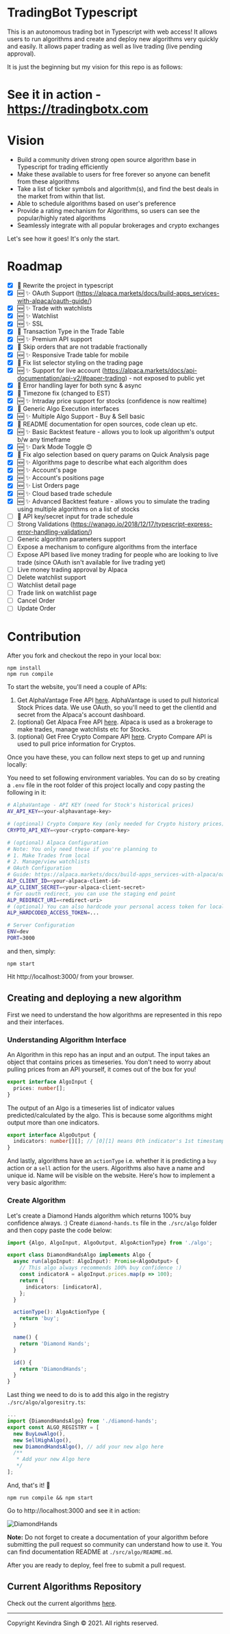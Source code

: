 # TradingBot Typescript 

This is an autonomous trading bot in Typescript with web access! It allows users to run algorithms and create and deploy new algorithms very quickly and easily. It allows paper trading as well as live trading (live pending approval).

It is just the beginning but my vision for this repo is as follows:

# See it in action - https://tradingbotx.com

# Vision

- Build a community driven strong open source algorithm base in Typescript for trading efficiently
- Make these available to users for free forever so anyone can benefit from these algorithms
- Take a list of ticker symbols and algorithm(s), and find the best deals in the market from within that list.
- Able to schedule algorithms based on user's preference
- Provide a rating mechanism for Algorithms, so users can see the popular/highly rated algorithms
- Seamlessly integrate with all popular brokerages and crypto exchanges

Let's see how it goes! It's only the start.

# Roadmap

- [x] 🧹 Rewrite the project in typescript
- [x] 🆕 ✨ OAuth Support (https://alpaca.markets/docs/build-apps_services-with-alpaca/oauth-guide/)
- [x] 🆕 ✨ Trade with watchlists
- [x] 🆕 ✨ Watchlist
- [x] 🆕 ✨ SSL
- [x] 🧹 Transaction Type in the Trade Table
- [x] 🆕 ✨ Premium API support
- [x] 🧹 Skip orders that are not tradable fractionally
- [x] 🆕 ✨ Responsive Trade table for mobile
- [x] 🧹 Fix list selector styling on the trading page
- [x] 🆕 ✨ Support for live account (https://alpaca.markets/docs/api-documentation/api-v2/#paper-trading) - not exposed to public yet
- [x] 🧹 Error handling layer for both sync & async
- [x] 🐛 Timezone fix (changed to EST)
- [x] 🆕 ✨ Intraday price support for stocks (confidence is now realtime)
- [x] 🧹 Generic Algo Execution interfaces
- [x] 🆕 ✨ Multiple Algo Support - Buy & Sell basic
- [x] 🧹 README documentation for open sources, code clean up etc.
- [x] 🆕 ✨ Basic Backtest feature - allows you to look up algorithm's output b/w any timeframe
- [x] 🆕 ✨ Dark Mode Toggle 😍 
- [x] 🐛 Fix algo selection based on query params on Quick Analysis page
- [x] 🆕 ✨ Algorithms page to describe what each algorithm does
- [x] 🆕 ✨ Account's page
- [x] 🆕 ✨ Account's positions page
- [x] 🆕 ✨ List Orders page
- [x] 🆕 ✨ Cloud based trade schedule
- [x] 🆕 ✨ Advanced Backtest feature - allows you to simulate the trading using multiple algorithms on a list of stocks
- [ ] 🚧 API key/secret input for trade schedule
- [ ] Strong Validations (https://wanago.io/2018/12/17/typescript-express-error-handling-validation/)
- [ ] Generic algorithm parameters support
- [ ] Expose a mechanism to configure algorithms from the interface
- [ ] Expose API based live money trading for people who are looking to live trade (since OAuth isn't available for live trading yet)
- [ ] Live money trading approval by Alpaca
- [ ] Delete watchlist support
- [ ] Watchlist detail page
- [ ] Trade link on watchlist page
- [ ] Cancel Order
- [ ] Update Order

# Contribution

After you fork and checkout the repo in your local box:

```
npm install
npm run compile
```

To start the website, you'll need a couple of APIs:

1. Get AlphaVantage Free API [here](https://www.alphavantage.co/). AlphaVantage is used to pull historical Stock Prices data. We use OAuth, so you'll need to get the clientId and secret from the Alpaca's account dashboard.
2. (optional) Get Alpaca Free API [here](https://alpaca.markets/). Alpaca is used as a brokerage to make trades, manage watchlists etc for Stocks.
3. (optional) Get Free Crypto Compare API [here](https://min-api.cryptocompare.com/). Crypto Compare API is used to pull price information for Cryptos.

Once you have these, you can follow next steps to get up and running locally:

You need to set following environment variables. You can do so by creating a `.env` file in the root folder of this project locally and copy pasting the following in it:

```sh
# AlphaVantage - API KEY (need for Stock's historical prices)
AV_API_KEY=<your-alphavantage-key>

# (optional) Crypto Compare Key (only needed for Crypto history prices)
CRYPTO_API_KEY=<your-crypto-compare-key>

# (optional) Alpaca Configuration
# Note: You only need these if you're planning to
# 1. Make Trades from local
# 2. Manage/view watchlists
# OAuth Configuration
# Guide: https://alpaca.markets/docs/build-apps_services-with-alpaca/oauth-guide/
ALP_CLIENT_ID=<your-alpaca-client-id>
ALP_CLIENT_SECRET=<your-alpaca-client-secret>
# for oauth redirect, you can use the staging end point
ALP_REDIRECT_URI=<redirect-uri>
# (optional) You can also hardcode your personal access token for local development
ALP_HARDCODED_ACCESS_TOKEN=...

# Server Configuration
ENV=dev
PORT=3000
```

and then, simply:

```
npm start
```

Hit http://localhost:3000/ from your browser.

## Creating and deploying a new algorithm

First we need to understand the how algorithms are represented in this repo and their interfaces.

### Understanding Algorithm Interface

An Algorithm in this repo has an input and an output. The input takes an object that contains prices as timeseries. You don't need to worry about pulling prices from an API yourself, it comes out of the box for you!

```ts
export interface AlgoInput {
  prices: number[];
}
```

The output of an Algo is a timeseries list of indicator values predicted/calculated by the algo. This is because some algorithms might output more than one indicators.

```ts
export interface AlgoOutput {
  indicators: number[][]; // [0][1] means 0th indicator's 1st timestamp value
}
```

And lastly, algorithms have an `actionType` i.e. whether it is predicting a `buy` action or a `sell` action for the users. Algorithms also have a name and unique id. Name will be visible on the website. Here's how to implement a very basic algorithm:

### Create Algorithm

Let's create a Diamond Hands algorithm which returns 100% buy confidence always. :) Create `diamond-hands.ts` file in the `./src/algo` folder and then copy paste the code below:

```ts
import {Algo, AlgoInput, AlgoOutput, AlgoActionType} from './algo';

export class DiamondHandsAlgo implements Algo {
  async run(algoInput: AlgoInput): Promise<AlgoOutput> {
    // This algo always recommends 100% buy confidence :)
    const indicatorA = algoInput.prices.map(p => 100);
    return {
      indicators: [indicatorA],
    };
  }

  actionType(): AlgoActionType {
    return 'buy';
  }

  name() {
    return 'Diamond Hands';
  }

  id() {
    return 'DiamondHands';
  }
}
```

Last thing we need to do is to add this algo in the registry `./src/algo/algoresitry.ts`:

```ts
...
import {DiamondHandsAlgo} from './diamond-hands';
export const ALGO_REGISTRY = [
  new BuyLowAlgo(),
  new SellHighAlgo(),
  new DiamondHandsAlgo(), // add your new algo here
  /**
   * Add your new Algo here
   */
];
```

And, that's it! 💯

```
npm run compile && npm start
```

Go to http://localhost:3000 and see it in action:

![DiamondHands](./diamond-hands.png)

**Note:** Do not forget to create a documentation of your algorithm before submitting the pull request so community can understand how to use it. You can find documentation README at `./src/algo/README.md`.

After you are ready to deploy, feel free to submit a pull request.

## Current Algorithms Repository

Check out the current algorithms [here](https://github.com/kevindra/tradingbot/tree/main/src/algo).

---
Copyright Kevindra Singh © 2021. All rights reserved.
